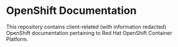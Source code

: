 # OpenShift Documentation

This repository contains client-related (with information redacted) OpenShift documentation pertaining to Red Hat OpenShift Container Platform.
